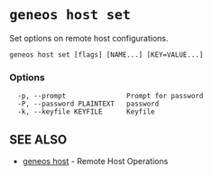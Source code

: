 # `geneos host set`

Set options on remote host configurations.

```text
geneos host set [flags] [NAME...] [KEY=VALUE...]
```

### Options

```text
  -p, --prompt               Prompt for password
  -P, --password PLAINTEXT   password
  -k, --keyfile KEYFILE      Keyfile
```

## SEE ALSO

* [geneos host](geneos_host.md)	 - Remote Host Operations
